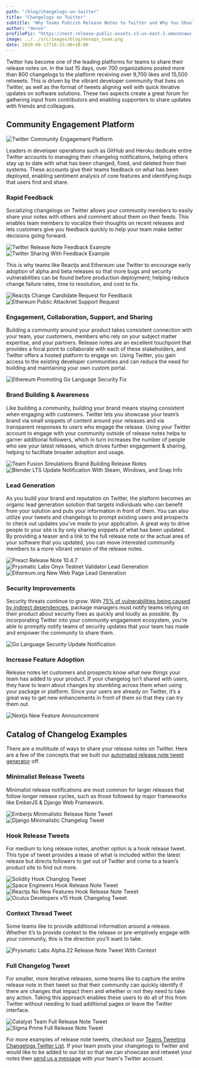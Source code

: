 ```yaml
---
path: "/blog/changelogs-on-twitter"
title: "Changelogs on Twitter"
subtitle: "Why Teams Publish Release Notes to Twitter and Why You Should Too"
author: "devon"
profilePic: "https://next-release-public-assets.s3.us-east-2.amazonaws.com/devon_profile_pic.png"
image: ../../src/images/blog/devops_team.png
date: 2020-08-17T16:33:46+10:00
---
```


Twitter has become one of the leading platforms for teams to share
their release notes on. In the last 15 days, over 700 organizations posted more than
800 changelogs to the platform receiving over 9,700 likes and 15,500 retweets.
This is driven by the vibrant developer community
that lives on Twitter, as well as the format of tweets aligning well with
quick iterative updates on software solutions. These two aspects create a great forum
for gathering input from contributors and enabling supporters to share updates
with friends and colleagues.

## Community Engagement Platform

![Twitter Community Engagement Platform](../../src/images/blog/twitter_integration/twitter_changelog_accounts.png)

Leaders in developer operations such as GitHub and Heroku dedicate
entire Twitter accounts to managing their changelog notifications, helping
others stay up to date with what has been changed, fixed, and deleted from
their systems. These accounts give their teams feedback on what has been deployed,
enabling sentiment analysis of core features and identifying bugs that users find
and share.

### Rapid Feedback

Socializing changelogs on Twitter allows your community members to easily share your notes with others and
comment about them on their feeds. This enables team members to vocalize
their thoughts on recent releases and lets customers give you feedback quickly
to help your team make better decisions going forward.

![Twitter Release Note Feedback Example](../../src/images/blog/twitter_integration/feedback_example.png)
![Twitter Sharing With Feedback Example](../../src/images/blog/twitter_integration/feedback_sharing_change_example.png)

This is why teams like Reactjs and Ethereum use Twitter to encourage
early adoption of alpha and beta releases so that more bugs and security
vulnerabilities can be found before production deployment; helping reduce
change failure rates, time to resolution, and cost to fix.

![Reactjs Change Candidate Request for Feedback](../../src/images/blog/twitter_integration/tweet_feedback_request.png)
![Ethereum Public Attacknet Support Request](../../src/images/blog/twitter_integration/feedback_security_example_ethereum.png)

### Engagement, Collaboration, Support, and Sharing

Building a community around your product takes consistent connection
with your team, your customers, members who rely on your subject matter expertise, and your
partners. Release notes are an excellent touchpoint that provides a focal point to
collaborate with each of these stakeholders, and Twitter offers a hosted platform to
engage on. Using Twitter, you gain access to the existing developer communities
and can reduce the need for building and maintaining your own custom portal.

![Ethereum Promoting Go Language Security Fix](../../src/images/blog/twitter_integration/changelog_community_share.png)

### Brand Building & Awareness

Like building a community, building your brand means staying consistent
when engaging with customers. Twitter lets you showcase your team’s brand
via small snippets of content around your releases and via transparent
responses to users who engage the release. Using your Twitter account to
engage with your community outside of release notes helps to garner additional
followers, which in turn increases the number of people who see your latest
releases, which drives further engagement & sharing, helping to facilitate broader
adoption and usage.

![Team Fusion Simulations Brand Building Release Notes](../../src/images/blog/twitter_integration/change_example_fusion_simulations.png)
![Blender LTS Update Notification With Steam, Windows, and Snap Info](../../src/images/blog/twitter_integration/change_example_blender.png)

### Lead Generation

As you build your brand and reputation on Twitter, the platform becomes an organic
lead generation solution that targets individuals who can benefit from
your solution and puts your information in front of them. You can also
utilize your tweets and changelogs to prompt existing users and prospects
to check out updates you’ve made to your application. A great way to drive
people to your site is by only sharing snippets of what has been updated. By
providing a teaser and a link to the full release note or the actual area of
your software that you updated, you can move interested community members to a
more vibrant version of the release notes.

![Preact Release Note 10.4.7](../../src/images/blog/twitter_integration/change_example_preact.png)
![Prysmatic Labs Onyx Testnet Validator Lead Generation](../../src/images/blog/twitter_integration/change_example_pyrsmatic.png)
![Ethereum.org New Web Page Lead Generation](../../src/images/blog/twitter_integration/change_lead_generation_ethereum.png)

### Security Improvements

Security threats continue to grow. With [75% of vulnerabilities being
caused by indirect dependencies](https://www.zdnet.com/article/more-than-75-of-all-vulnerabilities-reside-in-indirect-dependencies/),
package managers must notify teams relying on their product about
security fixes as quickly and loudly as possible. By incorporating
Twitter into your community engagement ecosystem, you’re able to promptly
notify teams of security updates that your team has made and empower the
community to share them.

![Go Language Security Update Notification](../../src/images/blog/twitter_integration/changelog_security_example.png)

### Increase Feature Adoption

Release notes let customers and prospects know what new things your
team has added to your product. If your changelog isn’t shared with users,
they have to learn about changes by stumbling across them when using your
package or platform. Since your users are already on Twitter, it’s a great
way to get new enhancements in front of them so that they can try them out.

![Nextjs New Feature Announcement](../../src/images/blog/twitter_integration/change_example_next.png)

## Catalog of Changelog Examples

There are a multitude of ways to share your release notes on Twitter. Here
are a few of the concepts that we built our [automated release note tweet
generator](https://www.nextrelease.io/blog/tweet-your-changelog-on-twitter) off.

### Minimalist Release Tweets

Minimalist release notifications are most common for larger releases that
follow longer release cycles, such as those followed by major frameworks
like EmberJS & Django Web Framework.

![Emberjs Minimalistic Release Note Tweet](../../src/images/blog/twitter_integration/change_example_ember.png)
![Django Minimalistic Changelog Tweet](../../src/images/blog/twitter_integration/change_example_django.png)

### Hook Release Tweets

For medium to long release notes, another option is a hook release tweet.
This type of tweet provides a tease of what is included within the latest
release but directs followers to get out of Twitter and come to a team’s
product site to find out more.

![Solidity Hook Changlog Tweet](../../src/images/blog/twitter_integration/change_example_solidity.png)
![Space Engineers Hook Release Note Tweet](../../src/images/blog/twitter_integration/change_example_space_engineers.png)
![Reactjs No New Features Hook Release Note Tweet](../../src/images/blog/twitter_integration/change_example_react.png)
![Oculus Developers v15 Hook Changelog Tweet](../../src/images/blog/twitter_integration/change_example_oculus.png)

### Context Thread Tweet

Some teams like to provide additional information around a release. Whether
it’s to provide context to the release or pre-emptively engage with your
community, this is the direction you’ll want to take.

![Prysmatic Labs Alpha.22 Release Note Tweet With Context](../../src/images/blog/twitter_integration/tweet_changelog_thread.png)

### Full Changelog Tweet

For smaller, more iterative releases, some teams like to capture the entire
release note in their tweet so that their community can quickly identify if
there are changes that impact them and whether or not they need to take any
action. Taking this approach enables these users to do all of this from
Twitter without needing to load additional pages or leave the Twitter interface.

![Catalyst Team Full Release Note Tweet](../../src/images/blog/twitter_integration/change_example_catalyst.png)
![Sigma Prime Full Release Note Tweet](../../src/images/blog/twitter_integration/change_example_sigma_prime.png)

For more examples of release note tweets, checkout our
[Teams Tweeting Changelogs Twitter List](https://twitter.com/i/lists/1295828543885238274).
If your team posts your changelogs to Twitter and would like to be added to our list so
that we can showcase and retweet your notes then
[send us a message](https://www.nextrelease.io/contact) with your team's Twitter account.
